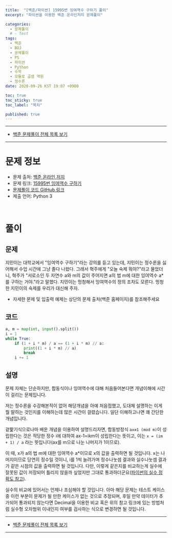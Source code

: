 ```yaml
---
title:  "[백준/파이썬] 15995번 잉여역수 구하기 풀이"
excerpt: "파이썬을 이용한 백준 온라인저지 문제풀이"

categories:
  - 문제풀이
  # - Test
tags:
  - 백준
  - BOJ
  - 문제풀이
  - PS
  - 파이썬
  - Python
  - 수학
  - 모듈로 곱셈 역원
  - 정수론
date: 2020-09-26 KST 19:07 +0900

toc: true
toc_sticky: true
toc_label: "목차"

published: true
---
```


- - -

 - [백준 문제풀이 전체 목록 보기](/boj)

- - -

# 문제 정보
 - 문제 출처: [백준 온라인 저지](http://boj.kr/)
 - 문제 링크: [15995번 잉여역수 구하기](https://www.acmicpc.net/problem/15995)
 - [문제풀이 코드 GitHub 링크](https://github.com/NeoMindStd/CodingLife)
 - 제출 언어: Python 3
 
 <br>

# 풀이

## 문제

지민이는 대학교에서 "잉여역수 구하기"라는 강의를 듣고 있는데, 지민이는 정수론을 싫어해서 수업 시간에 그냥 졸다 나왔다. 그래서 혁주에게 "오늘 숙제 뭐야?"라고 물었더니, 혁주가 "서로소인 두 자연수 a와 m의 값이 주어지면 a의 법 m에 대한 잉여역수 a*를 구하는 거야."라고 말했다. 지민이는 멍청해서 잉여역수의 정의 조차도 모른다. 멍청한 지민이의 숙제를 우리가 대신해 주자.

* 자세한 문제 및 입출력 예제는 상단의 문제 출처(백준 홈페이지)를 참조해주세요

## 코드

```python
a, m = map(int, input().split())
i = 1
while True:
    if (1 + i * m) / a == (1 + i * m) // a:
        print((1 + i * m) // a)
        break
    i += 1
```

## 설명

문제 자체는 단순하지만, 합동식이나 잉여역수에 대해 처음들어본다면 개념이해에 시간이 걸리는 문제입니다.

저는 정수론을 수강해본적이 없어 해당개념을 아예 처음접했고, 도대체 설명하는 이게 뭘 말하는 것인지를 이해하는데 많은 시간이 걸렸습니다. 일단 이해하고나면 꽤 간단한 개념입니다.

겉핥기식으로나마 배운 개념을 이용하여 설명드리자면, 합동방정식 `ax≡1 (mod m)`이 성립한다는 것은  적당한 정수 i에 대하여 ax-1=ikm이 성립한다는 뜻이고, 이는 `x = (im + 1) / a` 라는 뜻입니다(ax를 m으로 나눈 나머지가 1이므로).

이 때, x가 a의 법 m에 대한 잉여역수 a*이므로 x의 값을 출력하면 될 것입니다. x는 나머지이므로 당연히 정수일 것이니, i를 1씩 늘려가며 정수나눗셈 결과와 실수나눗셈 결과가 같은 시점의 값을 출력하면 될 것입니다. 다만, 이렇게 같은지를 비교하는게 실수에 잘못된 값이 저장되어 틀리지 않을까 싶었지만 그대로 통과하더군요([파이썬의 실수 정확도 참고](https://dojang.io/mod/page/view.php?id=2466)).

실수의 비교에 있어서는 언제나 조심해야 할 것입니다. 아마 해당 문제는 테스트 케이스 중 이런 부분이 문제가 될 만한 케이스가 없는 것으로 추정되며, 후일 만약 데이터가 추가되어 통과되지 않는다면 Decimal을 이용한 비교 혹은 위의 참고 링크에 있는 방법처럼 실수형 오차범위 이내인지 여부를 검사하는 식으로 변경하면 될 것입니다.

- - -

 - [백준 문제풀이 전체 목록 보기](/boj)

- - -